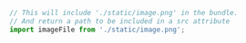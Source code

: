 ```js filename="MyComponent.stories.js|jsx|mjs|ts|tsx" renderer="common" language="js"
// This will include './static/image.png' in the bundle.
// And return a path to be included in a src attribute
import imageFile from './static/image.png';
```
